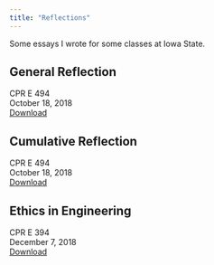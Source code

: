 ```yaml
---
title: "Reflections"
---
```


Some essays I wrote for some classes at Iowa State.

## General Reflection

CPR E 494  
October 18, 2018  
[Download](General%20Refelction.pdf)

## Cumulative Reflection

CPR E 494  
October 18, 2018  
[Download](Cumulative%20Refelction.pdf)

## Ethics in Engineering

CPR E 394  
December 7, 2018  
[Download](Ethics.pdf)
